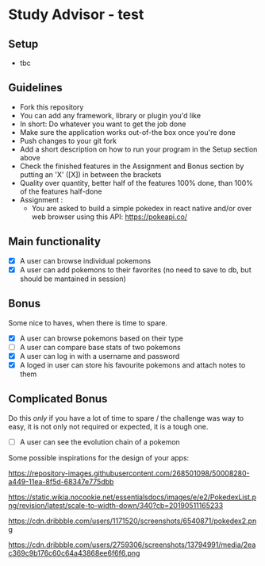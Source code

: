 # Study Advisor - test

## Setup

- tbc

## Guidelines

- Fork this repository
- You can add any framework, library or plugin you'd like
- In short: Do whatever you want to get the job done
- Make sure the application works out-of-the box once you're done
- Push changes to your git fork
- Add a short description on how to run your program in the Setup section above
- Check the finished features in the Assignment and Bonus section by putting an 'X' ([X]) in between the brackets
- Quality over quantity, better half of the features 100% done, than 100% of the features half-done
- Assignment :
  - You are asked to build a simple pokedex in react native and/or over web browser using this API: https://pokeapi.co/

## Main functionality

- [x] A user can browse individual pokemons
- [x] A user can add pokemons to their favorites (no need to save to db, but should be mantained in session)

## Bonus

Some nice to haves, when there is time to spare.

- [x] A user can browse pokemons based on their type
- [ ] A user can compare base stats of two pokemons
- [x] A user can log in with a username and password
- [x] A loged in user can store his favourite pokemons and attach notes to them

## Complicated Bonus

Do this _only_ if you have a lot of time to spare / the challenge was way to easy, it is not only not required or expected, it is a tough one.

- [ ] A user can see the evolution chain of a pokemon

Some possible inspirations for the design of your apps:

https://repository-images.githubusercontent.com/268501098/50008280-a449-11ea-8f5d-68347e775dbb

https://static.wikia.nocookie.net/essentialsdocs/images/e/e2/PokedexList.png/revision/latest/scale-to-width-down/340?cb=20190511165233

https://cdn.dribbble.com/users/1171520/screenshots/6540871/pokedex2.png

https://cdn.dribbble.com/users/2759306/screenshots/13794991/media/2eac369c9b176c60c64a43868ee6f6f6.png
